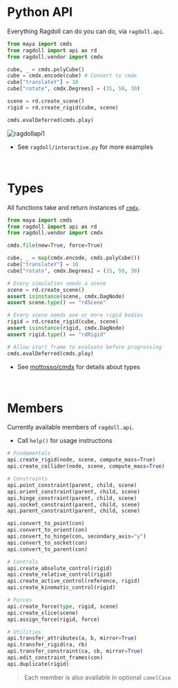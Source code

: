 # Python API

Everything Ragdoll can do you can do, via `ragdoll.api`.

```py
from maya import cmds
from ragdoll import api as rd
from ragdoll.vendor import cmdx

cube, _ = cmds.polyCube()
cube = cmdx.encode(cube) # Convert to cmdx
cube["translateY"] = 10
cube["rotate", cmdx.Degrees] = (35, 50, 30)

scene = rd.create_scene()
rigid = rd.create_rigid(cube, scene)

cmds.evalDeferred(cmds.play)
```

![ragdollapi1](https://user-images.githubusercontent.com/2152766/95583484-1a415b00-0a34-11eb-8f24-5a83b4ae2629.gif)

- See `ragdoll/interactive.py` for more examples

<br>

# Types

All functions take and return instances of [`cmdx`](https://github.com/mottosso/cmdx).

```py
from maya import cmds
from ragdoll import api as rd
from ragdoll.vendor import cmdx

cmds.file(new=True, force=True)

cube, _ = map(cmdx.encode, cmds.polyCube())
cube["translateY"] = 10
cube["rotate", cmdx.Degrees] = (35, 50, 30)

# Every simulation needs a scene
scene = rd.create_scene()
assert isinstance(scene, cmdx.DagNode)
assert scene.type() == "rdScene"

# Every scene needs one or more rigid bodies
rigid = rd.create_rigid(cube, scene)
assert isinstance(rigid, cmdx.DagNode)
assert rigid.type() == "rdRigid"

# Allow start frame to evaluate before progressing
cmds.evalDeferred(cmds.play)
```

- See [mottosso/cmdx](https://github.com/mottosso/cmdx) for details about types

<br>

# Members

Currently available members of `ragdoll.api`.

- Call `help()` for usage instructions

```py
# Fundamentals
api.create_rigid(node, scene, compute_mass=True)
api.create_collider(node, scene, compute_mass=True)

# Constraints
api.point_constraint(parent, child, scene)
api.orient_constraint(parent, child, scene)
api.hinge_constraint(parent, child, scene)
api.socket_constraint(parent, child, scene)
api.parent_constraint(parent, child, scene)

api.convert_to_point(con)
api.convert_to_orient(con)
api.convert_to_hinge(con, secondary_axis="y")
api.convert_to_socket(con)
api.convert_to_parent(con)

# Controls
api.create_absolute_control(rigid)
api.create_relative_control(rigid)
api.create_active_control(reference, rigid)
api.create_kinematic_control(rigid)

# Forces
api.create_force(type, rigid, scene)
api.create_slice(scene)
api.assign_force(rigid, force)

# Utilities
api.transfer_attributes(a, b, mirror=True)
api.transfer_rigid(ra, rb)
api.transfer_constraint(ca, cb, mirror=True)
api.edit_constraint_frames(con)
api.duplicate(rigid)
```

> Each member is also available in optional `camelCase`

